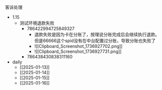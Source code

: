 
客诉处理
- 1.15
	- 测试环境退款失败
		- 786422994725849327
			- 退款失败是因为卡在分账了，按理说分账完成后会继续执行退款。但是66666这个spid没有在中台配置过分账，导致分账也失败了
			- ![[Clipboard_Screenshot_1736927702.png]]
			- ![[Clipboard_Screenshot_1736927731.png]]
		- 786438430838311160
- daily
	- [[2025-01-13]]
	- [[2025-01-14]]
	- [[2025-01-15]]
	- [[2025-01-16]]